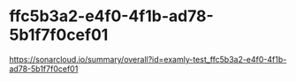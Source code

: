 # ffc5b3a2-e4f0-4f1b-ad78-5b1f7f0cef01
https://sonarcloud.io/summary/overall?id=examly-test_ffc5b3a2-e4f0-4f1b-ad78-5b1f7f0cef01
